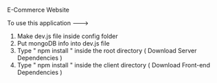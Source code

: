 E-Commerce Website  


To use this application --->

1. Make dev.js file inside config folder
2. Put mongoDB info into dev.js file 
3. Type  " npm install " inside the root directory  ( Download Server Dependencies ) 
4. Type " npm install " inside the client directory ( Download Front-end Dependencies )

